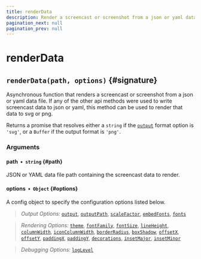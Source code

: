 ```yaml
---
title: renderData
description: Render a screencast or screenshot from a json or yaml data file
pagination_next: null
pagination_prev: null
---
```


# renderData

## `renderData(path, options)` {#signature}

Asynchronous function that renders a screencast or screenshot from a json or yaml data file. If any of the other api methods were used to write screencast data to json or yaml, this method can be used to render that data to svg or png.

Returns a promise that resolves either a `string` if the [`output`](options.md#output) format option is `'svg'`, or a `Buffer` if the output format is `'png'`.

### Arguments

#### path &nbsp;•&nbsp; `string` {#path}

JSON or YAML data file path containing the screencast data to render.

#### options &nbsp;•&nbsp; `Object` {#options}

A config object to specify the configuration options listed below.

> *Output Options:*
[`output`](options.md#output),
[`outputPath`](options.md#outputPath),
[`scaleFactor`](options.md#scaleFactor),
[`embedFonts`](options.md#embedFonts),
[`fonts`](options.md#fonts)

> *Rendering Options:*
[`theme`](options.md#theme),
[`fontFamily`](options.md#fontFamily),
[`fontSize`](options.md#fontSize),
[`lineHeight`](options.md#lineHeight),
[`columnWidth`](options.md#columnWidth),
[`iconColumnWidth`](options.md#iconColumnWidth),
[`borderRadius`](options.md#borderRadius),
[`boxShadow`](options.md#boxShadow),
[`offsetX`](options.md#offsetX),
[`offsetY`](options.md#offsetY),
[`paddingX`](options.md#paddingX),
[`paddingY`](options.md#paddingY),
[`decorations`](options.md#decorations),
[`insetMajor`](options.md#insetMajor),
[`insetMinor`](options.md#insetMinor)

> *Debugging Options:*
[`logLevel`](options.md#logLevel)
